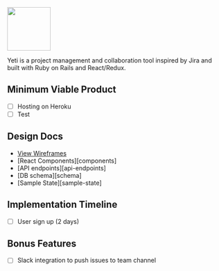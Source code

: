 <img src="http://i.imgur.com/3H2rDxM.png" width="100">

Yeti is a project management and collaboration tool inspired by Jira and built with Ruby on Rails and React/Redux.


## Minimum Viable Product

- [ ] Hosting on Heroku
- [ ] Test

## Design Docs
* [View Wireframes][wireframes]
* [React Components][components]
* [API endpoints][api-endpoints]
* [DB schema][schema]
* [Sample State][sample-state]

[wireframes]: docs/wireframes
[wireframes]: docs/components
[wireframes]: docs/api-endpoints
[wireframes]: docs/schema
[wireframes]: docs/sample-state


## Implementation Timeline
- [ ] User sign up (2 days)

## Bonus Features

- [ ] Slack integration to push issues to team channel
